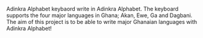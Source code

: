 Adinkra Alphabet keybaord write in Adinkra Alphabet. The keyboard supports the four major 
languages in Ghana; Akan, Ewe, Ga and Dagbani. The aim of this project is to be able to 
write major Ghanaian languages with Adinkra Alphabet!